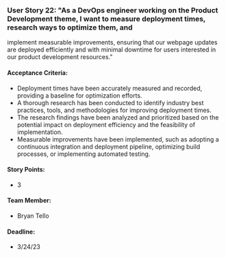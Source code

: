 ### User Story 22: "As a DevOps engineer working on the Product Development theme, I want to measure deployment times, research ways to optimize them, and 
implement measurable improvements, ensuring that our webpage updates are deployed efficiently and with minimal downtime for users interested in our 
product development resources."

#### Acceptance Criteria:

- Deployment times have been accurately measured and recorded, providing a baseline for optimization efforts.
- A thorough research has been conducted to identify industry best practices, tools, and methodologies for improving deployment times.
- The research findings have been analyzed and prioritized based on the potential impact on deployment efficiency and the feasibility of implementation.
- Measurable improvements have been implemented, such as adopting a continuous integration and deployment pipeline, optimizing build processes, or implementing automated testing.

#### Story Points:

- 3

#### Team Member:

- Bryan Tello

#### Deadline:

- 3/24/23
